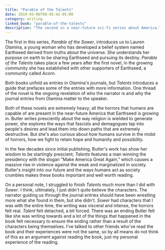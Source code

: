 ```yaml
---
title: "Parable of the Talents"
date: 2019-03-06T08:45:42-05:00
category: writing
linked_book: "parable-of-the-talents"
description: "The second in a near-future sci-fi series about America."
---
```


The first in this series, _Parable of the Sower_, introduces us to Lauren Olamina, a young woman who has developed a belief system named Earthseed derived from truths about the universe. She understands her purpose on earth to be sharing Earthseed and pursuing its destiny. _Parable of the Talents_ takes place a few years after the first novel, in the growing community she has established with other supporters of Earthseed, a community called Acorn.

Both books unfold as entries in Olamina's journals, but _Talents_ introduces a guide that prefaces some of the entries with more information. One thread of the novel is the ongoing revelation of who the narrator is and why the journal entries from Olamina matter to the speaker.

Both of these novels are extremely heavy; all the horrors that humans are capable of are present in the near-future America that Earthseed is growing in. Butler writes presciently about the way religion is wielded to generate power, she explores the ways that fascists and demagogues tap into people's desires and lead them into down paths that are extremely destructive. But she's also curious about how humans survive in the midst of horrors, how we fight to retain hope and humanity and possibility.

In the few decades since initial publishing, Butler's work has show her wisdom to be startingly prescient; _Talents_ features a man winning the presidency with the slogan "Make America Great Again," which causes a massive rise in violence against the weak and marginalized in society. Butler's insight into our future and the ways humans act as society crumbles makes these books important and well worth reading.

On a personal note, I struggled to finish _Talents_ much more than I did with _Sower_. I think, ultimately, I just didn't quite believe the characters. The narrator guiding us through the journal entries should have been wrestling more what she found in them, but she didn't. _Sower_ had characters that I was with the entire time, the writing was visceral and intense, the horrors felt real. _Talent_ felt detached, a bit forced. There was an ending Butler felt like she was writing towards and a lot of the things that happened in the book felt necessary to ensure the ending rather than a result of the characters being themselves. I've talked to other friends who've read the book and their experiences were not the same, so by all means do not think of this as an argument against reading the book, just my personal experience of the reading.
